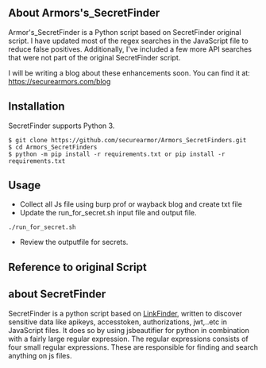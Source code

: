 ## About Armors's_SecretFinder

Armor's_SecretFinder is a Python script based on SecretFinder original script. I have updated most of the regex searches in the JavaScript file to reduce false positives. Additionally, I've included a few more API searches that were not part of the original SecretFinder script.

I will be writing a blog about these enhancements soon. You can find it at: https://securearmors.com/blog

## Installation

SecretFinder supports Python 3.

```
$ git clone https://github.com/securearmor/Armors_SecretFinders.git
$ cd Armors_SecretFinders
$ python -m pip install -r requirements.txt or pip install -r requirements.txt
```
## Usage

- Collect all Js file using burp prof or wayback blog and create txt file
- Update the run_for_secret.sh input file and output file.

`./run_for_secret.sh`

- Review the outputfile for secrets.
  
## Reference to original Script
## about SecretFinder

SecretFinder is a python script based on [LinkFinder](https://github.com/GerbenJavado/LinkFinder), written to discover sensitive data like apikeys, accesstoken, authorizations, jwt,..etc in JavaScript files. It does so by using jsbeautifier for python in combination with a fairly large regular expression. The regular expressions consists of four small regular expressions. These are responsible for finding and search anything on js files.

```

